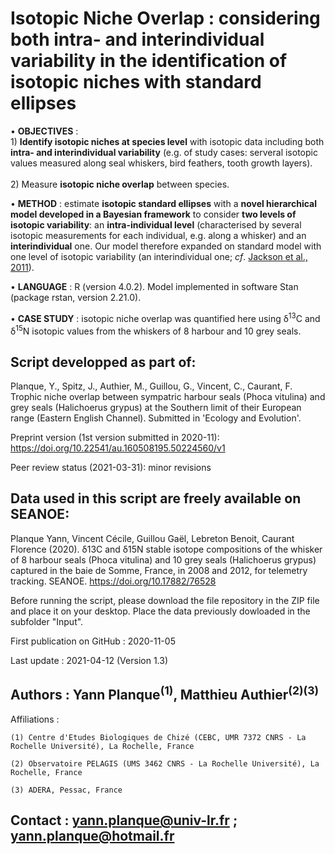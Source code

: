 # Isotopic Niche Overlap : considering both intra- and interindividual variability in the identification of isotopic niches with standard ellipses
• **OBJECTIVES** : 
<br>1) **Identify isotopic niches at species level** with isotopic data including both **intra- and interindividual variability** (e.g. of study cases: serveral isotopic values measured along seal whiskers, bird feathers, tooth growth layers).</br>
<br>2) Measure **isotopic niche overlap** between species.</br>

• **METHOD** : estimate **isotopic standard ellipses** with a **novel hierarchical model developed in a Bayesian framework** to consider **two levels of isotopic variability**: an **intra-individual level** (characterised by several isotopic measurements for each individual, e.g. along a whisker) and an **interindividual** one. Our model therefore expanded on standard model with one level of isotopic variability (an interindividual one; *cf*. [Jackson et al., 2011](https://doi.org/10.1111/j.1365-2656.2011.01806.x)).

• **LANGUAGE** : R (version 4.0.2). Model implemented in software Stan (package rstan, version 2.21.0).

• **CASE STUDY** : isotopic niche overlap was quantified here using δ<sup>13</sup>C and δ<sup>15</sup>N isotopic values from the whiskers of 8 harbour and 10 grey seals. 

## Script developped as part of: 
Planque, Y., Spitz, J., Authier, M., Guillou, G., Vincent, C., Caurant, F. Trophic niche overlap between sympatric harbour seals (Phoca vitulina) and grey seals (Halichoerus grypus) at the Southern limit of their European range (Eastern English Channel). Submitted in 'Ecology and Evolution'.

Preprint version (1st version submitted in 2020-11): https://doi.org/10.22541/au.160508195.50224560/v1

Peer review status (2021-03-31): minor revisions

## Data used in this script are freely available on SEANOE:
Planque Yann, Vincent Cécile, Guillou Gaël, Lebreton Benoit, Caurant Florence (2020). δ13C and δ15N stable isotope compositions of the whisker of 8 harbour seals (Phoca vitulina) and 10 grey seals (Halichoerus grypus) captured in the baie de Somme, France, in 2008 and 2012, for telemetry tracking. SEANOE. https://doi.org/10.17882/76528

Before running the script, please download the file repository in the ZIP file and place it on your desktop. Place the data previously dowloaded in the subfolder "Input".

First publication on GitHub : 2020-11-05

Last update : 2021-04-12 (Version 1.3)

## Authors : Yann Planque<sup>(1)</sup>, Matthieu Authier<sup>(2)(3)</sup>
 Affiliations : 
 
    (1) Centre d'Etudes Biologiques de Chizé (CEBC, UMR 7372 CNRS - La Rochelle Université), La Rochelle, France
    
    (2) Observatoire PELAGIS (UMS 3462 CNRS - La Rochelle Université), La Rochelle, France
    
    (3) ADERA, Pessac, France

## Contact : yann.planque@univ-lr.fr ; yann.planque@hotmail.fr
